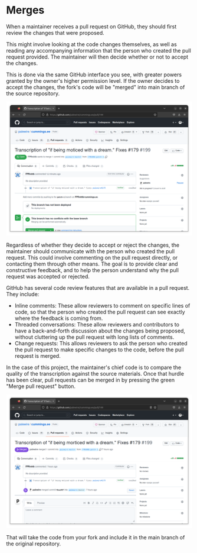 ```{include} _templates/nav.html
```

# Merges

When a maintainer receives a pull request on GitHub, they should first review the changes that were proposed.

This might involve looking at the code changes themselves, as well as reading any accompanying information that the person who created the pull request provided. The maintainer will then decide whether or not to accept the changes.

This is done via the same GitHub interface you see, with greater powers granted by the owner's higher permission level. If the owner decides to accept the changes, the fork's code will be "merged" into main branch of the source repository.

![A pull request from the POV of an admin](_static/img/admin-pr.png)

Regardless of whether they decide to accept or reject the changes, the maintainer should communicate with the person who created the pull request. This could involve commenting on the pull request directly, or contacting them through other means. The goal is to provide clear and constructive feedback, and to help the person understand why the pull request was accepted or rejected.

GitHub has several code review features that are available in a pull request. They include:

* Inline comments: These allow reviewers to comment on specific lines of code, so that the person who created the pull request can see exactly where the feedback is coming from.
* Threaded conversations: These allow reviewers and contributors to have a back-and-forth discussion about the changes being proposed, without cluttering up the pull request with long lists of comments.
* Change requests: This allows reviewers to ask the person who created the pull request to make specific changes to the code, before the pull request is merged.

In the case of this project, the maintainer's chief code is to compare the quality of the transcription against the source materials. Once that hurdle has been clear, pull requests can be merged in by pressing the green "Merge pull request" button.

![A merged pull request](_static/img/merged.png)

That will take the code from your fork and include it in the main branch of the original repository.
